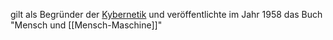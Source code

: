 gilt als Begründer der [Kybernetik](https://www.deutschlandfunk.de/kybernetik-wenn-mensch-und-maschine-verschmelzen-100.html) und veröffentlichte im Jahr 1958 das Buch  
"Mensch und [[Mensch-Maschine]]"

